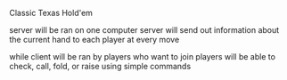 Classic Texas Hold'em

server will be ran on one computer
server will send out information about the current hand to each player at every move

while client will be ran by players who want to join
players will be able to check, call, fold, or raise using simple commands